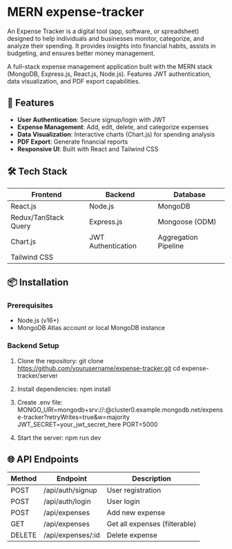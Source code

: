 # MERN expense-tracker

An Expense Tracker is a digital tool (app, software, or spreadsheet) designed to help individuals and businesses monitor, categorize, and analyze their spending. It provides insights into financial habits, assists in budgeting, and ensures better money management.

A full-stack expense management application built with the MERN stack (MongoDB, Express.js, React.js, Node.js). Features JWT authentication, data visualization, and PDF export capabilities.

## 🚀 Features
- **User Authentication**: Secure signup/login with JWT
- **Expense Management**: Add, edit, delete, and categorize expenses
- **Data Visualization**: Interactive charts (Chart.js) for spending analysis
- **PDF Export**: Generate financial reports
- **Responsive UI**: Built with React and Tailwind CSS

## 🛠 Tech Stack
| Frontend               | Backend            | Database          |
|------------------------|--------------------|-------------------|
| React.js               | Node.js            | MongoDB           |
| Redux/TanStack Query   | Express.js         | Mongoose (ODM)    |
| Chart.js               | JWT Authentication | Aggregation Pipeline |
| Tailwind CSS           |                    |                   |

## 📦 Installation

### Prerequisites
- Node.js (v16+)
- MongoDB Atlas account or local MongoDB instance

### Backend Setup
1. Clone the repository:
   git clone https://github.com/yourusername/expense-tracker.git
   cd expense-tracker/server
   
2. Install dependencies:
   npm install
   
3. Create .env file:
   MONGO_URI=mongodb+srv://<username>:<password>@cluster0.example.mongodb.net/expense-tracker?retryWrites=true&w=majority
   JWT_SECRET=your_jwt_secret_here
   PORT=5000
   
5. Start the server:
    npm run dev

## 🌐 API Endpoints
| Method | Endpoint            | Description                 |
|--------|---------------------|-----------------------------|
| POST   | /api/auth/signup  | User registration           |
| POST   | /api/auth/login  | User login                  |
| POST   | /api/expenses    | Add new expense             |
| GET    | /api/expenses    | Get all expenses (filterable) |
| DELETE | /api/expenses/:id | Delete expense              |
